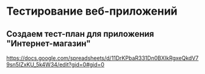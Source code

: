 # Тестирование веб-приложений

## Создаем тест-план для приложения "Интернет-магазин"

https://docs.google.com/spreadsheets/d/11DrKPbaR331Dn0BXIkRgxeQkdV79sn5IZxKU_5k4W34/edit?gid=0#gid=0
